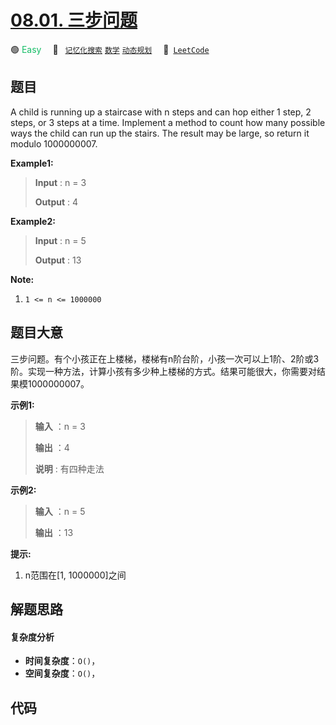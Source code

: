 # [08.01. 三步问题](https://leetcode.cn/problems/three-steps-problem-lcci)

🟢 <font color=#15bd66>Easy</font>&emsp; 🔖&ensp; [`记忆化搜索`](/tag/memoization.md) [`数学`](/tag/math.md) [`动态规划`](/tag/dynamic-programming.md)&emsp; 🔗&ensp;[`LeetCode`](https://leetcode.cn/problems/three-steps-problem-lcci)

## 题目

A child is running up a staircase with n steps and can hop either 1 step, 2
steps, or 3 steps at a time. Implement a method to count how many possible
ways the child can run up the stairs. The result may be large, so return it
modulo 1000000007.

**Example1:**

> 
> 
> 
> 
> 
> **Input** : n = 3 
> 
> **Output** : 4

**Example2:**

> 
> 
> 
> 
> 
> **Input** : n = 5
> 
> **Output** : 13
> 
> 

**Note:**

  1. `1 <= n <= 1000000`


## 题目大意

三步问题。有个小孩正在上楼梯，楼梯有n阶台阶，小孩一次可以上1阶、2阶或3阶。实现一种方法，计算小孩有多少种上楼梯的方式。结果可能很大，你需要对结果模1000000007。

**示例1:**

> 
> 
> 
> 
> 
> **输入** ：n = 3 
> 
> **输出** ：4
> 
> **说明** : 有四种走法
> 
> 

**示例2:**

> 
> 
> 
> 
> 
> **输入** ：n = 5
> 
> **输出** ：13
> 
> 

**提示:**

  1. n范围在[1, 1000000]之间


## 解题思路

#### 复杂度分析

- **时间复杂度**：`O()`，
- **空间复杂度**：`O()`，

## 代码

```javascript

```